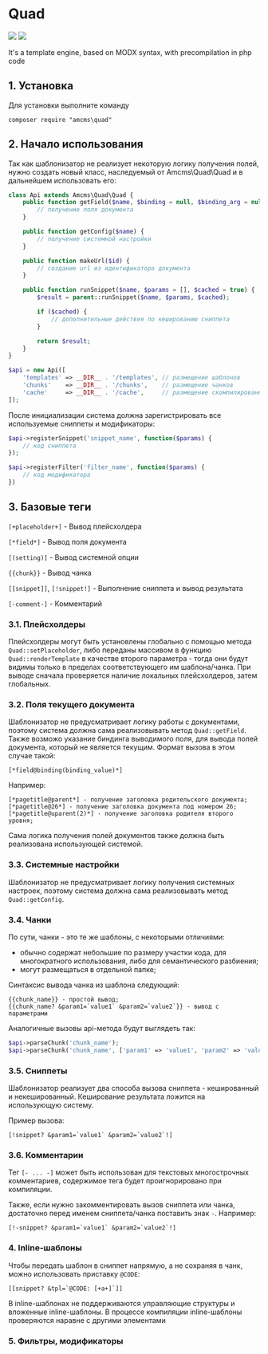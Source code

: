# Quad

<img src="https://travis-ci.org/amcms/quad.svg?branch=master"> <img src="https://img.shields.io/badge/PHP-%3E=5.6-green.svg?php=5.6">

It's a template engine, based on MODX syntax, with precompilation in php code

## 1. Установка

Для установки выполните команду
```
composer require "amcms\quad"
```

## 2. Начало использования

Так как шаблонизатор не реализует некоторую логику получения полей, нужно создать новый класс, наследуемый от Amcms\Quad\Quad и в дальнейшем использовать его:
```php
class Api extends Amcms\Quad\Quad {
    public function getField($name, $binding = null, $binding_arg = null) {
        // получение поля документа
    }

    public function getConfig($name) {
        // получение системной настройки
    }

    public function makeUrl($id) {
        // создание url из идентификатора документа
    }

    public function runSnippet($name, $params = [], $cached = true) {
        $result = parent::runSnippet($name, $params, $cached);

        if ($cached) {
            // дополнительные действия по кешированию сниппета
        }

        return $result;
    }
}

$api = new Api([
    'templates' => __DIR__ . '/templates', // размещение шаблонов
    'chunks'    => __DIR__ . '/chunks',    // размещение чанков
    'cache'     => __DIR__ . '/cache',     // размещение скомпилированных шаблонов (или false)
]);
```

После инициализации система должна зарегистрировать все используемые сниппеты и модификаторы:
```php
$api->registerSnippet('snippet_name', function($params) {
    // код сниппета
});

$api->registerFilter('filter_name', function($params) {
    // код модификатора
})
```

## 3. Базовые теги

`[+placeholder+]` - Вывод плейсхолдера

`[*field*]` - Вывод поля документа

`[(setting)]` - Вывод системной опции

`{{chunk}}` - Вывод чанка

`[[snippet]]`, `[!snippet!]` - Выполнение сниппета и вывод результата

`[-comment-]` - Комментарий

### 3.1. Плейсхолдеры

Плейсхолдеры могут быть установлены глобально с помощью метода `Quad::setPlaceholder`, либо переданы массивом в функцию `Quad::renderTemplate` в качестве второго параметра - тогда они будут видимы только в пределах соответствующего им шаблона/чанка.
При выводе сначала проверяется наличие локальных плейсхолдеров, затем глобальных.

### 3.2. Поля текущего документа

Шаблонизатор не предусматривает логику работы с документами, поэтому система должна сама реализовывать метод `Quad::getField`.
Также возможо указание биндинга выводимого поля, для вывода полей документа, который не является текущим.
Формат вызова в этом случае такой:
```
[*field@binding(binding_value)*]
```

Например:

```
[*pagetitle@parent*] - получение заголовка родительского документа;
[*pagetitle@26*] - получение заголовка документа под номером 26;
[*pagetitle@uparent(2)*] - получение заголовка родителя второго уровня;
```

Сама логика получения полей документов также должна быть реализована использующей системой.

### 3.3. Системные настройки

Шаблонизатор не предусматривает логику получения системных настроек, поэтому система должна сама реализовывать метод `Quad::getConfig`.

### 3.4. Чанки

По сути, чанки - это те же шаблоны, с некоторыми отличиями:
- обычно содержат небольшие по размеру участки кода, для многократного использования, либо для семантического разбиения;
- могут размещаться в отдельной папке;

Синтаксис вывода чанка из шаблона следующий:
```
{{chunk_name}} - простой вывод;
{{chunk_name? &param1=`value1` &param2=`value2`}} - вывод с параметрами
```

Аналогичные вызовы api-метода будут выглядеть так:
```php
$api->parseChunk('chunk_name');
$api->parseChunk('chunk_name', ['param1' => 'value1', 'param2' => 'value2']);
```

### 3.5. Сниппеты

Шаблонизатор реализует два способа вызова сниппета - кешированный и некешированный.
Кеширование результата ложится на использующую систему.

Пример вызова:
```
[!snippet? &param1=`value1` &param2=`value2`!]
```

### 3.6. Комментарии

Тег `[- ... -]` может быть использован для текстовых многострочных комментариев,
содержимое тега будет проигнорировано при компиляции.

Также, если нужно закомментировать вызов сниппета или чанка, достаточно перед именем сниппета/чанка
поставить знак `-`. Например:
```
[!-snippet? &param1=`value1` &param2=`value2`!]
```

### 4. Inline-шаблоны

Чтобы передать шаблон в сниппет напрямую, а не сохраняя в чанк, можно использовать приставку `@CODE`:

```
[[snippet? &tpl=`@CODE: [+a+]`]]
```

В inline-шаблонах не поддерживаются управляющие структуры и вложенные inline-шаблоны.
В процессе компиляции inline-шаблоны проверяются наравне с другими элементами

### 5. Фильтры, модификаторы



